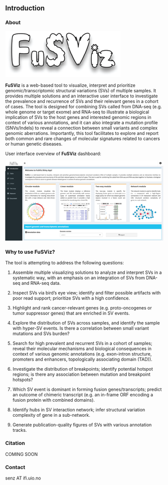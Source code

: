 ## Introduction

### About

![](logo_white_back.png)

__FuSViz__ is a web-based tool to visualize, interpret and prioritize genomic/transcriptomic structural variations (SVs) of multiple samples. It provides multiple solutions and an interactive user interface to investigate the prevalence and recurrence of SVs and their relevant genes in a cohort of cases. The tool is designed for combining SVs called from DNA-seq (e.g. whole genome or target exome) and RNA-seq to illustrate a biological implication of SVs to the host genes and interested genomic regions in context of various annotations, and it can also integrate a mutation profile (SNVs/Indels) to reveal a connection between small variants and complex genomic aberrations. Importantly, this tool facilitates to explore and report both common and rare changes of molecular signatures related to cancers or human genetic diseases.

User interface overview of __FuSViz__ dashboard:

![](Overview.png)

### Why to use FuSViz?

The tool is attempting to address the following questions:

1. Assemble multiple visualizing solutions to analyze and interpret SVs in a systematic way, with an emphasis on an integration of SVs from DNA-seq and RNA-seq data.

2. Inspect SVs via bird’s eye view; identify and filter possible artifacts with poor read support; prioritize SVs with a high confidence.

3. Highlight and rank cancer-relevant genes (e.g. proto-oncogenes or tumor suppressor genes) that are enriched in SV events.

4. Explore the distribution of SVs across samples, and identify the sample with hyper-SV events. Is there a correlation between small variant mutations and SVs burden?

5. Search for high prevalent and recurrent SVs in a cohort of samples; reveal their molecular mechanisms and biological consequences in context of various genomic annotations (e.g. exon-intron structure, promoters and enhancers, topologically associating domain (TAD)).

6. Investigate the distribution of breakpoints; identify potential hotspot regions; is there any association between mutation and breakpoint hotspots?

7. Which SV event is dominant in forming fusion genes/transcripts; predict an outcome of chimeric transcript (e.g. an in-frame ORF encoding a fusion protein with combined domains).

8. Identify hubs in SV interaction network; infer structural variation complexity of gene in a sub-network.

9. Generate publication-quality figures of SVs with various annotation tracks.

### Citation

COMING SOON

### Contact

senz AT ifi.uio.no

